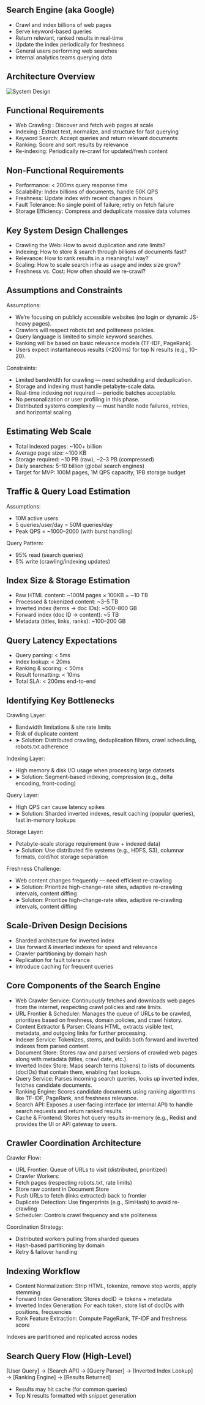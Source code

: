 ## Search Engine (aka Google)

- Crawl and index billions of web pages
- Serve keyword-based queries
- Return relevant, ranked results in real-time
- Update the index periodically for freshness
- General users performing web searches
- Internal analytics teams querying data

## Architecture Overview

![System Design](./arch.svg)

## Functional Requirements

- Web Crawling : Discover and fetch web pages at scale
- Indexing : Extract text, normalize, and structure for fast querying
- Keyword Search: Accept queries and return relevant documents
- Ranking: Score and sort results by relevance
- Re-indexing: Periodically re-crawl for updated/fresh content

## Non-Functional Requirements

- Performance: < 200ms query response time
- Scalability: Index billions of documents, handle 50K QPS
- Freshness: Update index with recent changes in hours
- Fault Tolerance: No single point of failure; retry on fetch failure
- Storage Efficiency: Compress and deduplicate massive data volumes

## Key System Design Challenges

- Crawling the Web: How to avoid duplication and rate limits?
- Indexing: How to store & search through billions of documents fast?
- Relevance: How to rank results in a meaningful way?
- Scaling: How to scale search infra as usage and index size grow?
- Freshness vs. Cost: How often should we re-crawl?

## Assumptions and Constraints

Assumptions:

- We’re focusing on publicly accessible websites (no login or dynamic JS-heavy pages).
- Crawlers will respect robots.txt and politeness policies.
- Query language is limited to simple keyword searches.
- Ranking will be based on basic relevance models (TF-IDF, PageRank).
- Users expect instantaneous results (<200ms) for top N results (e.g., 10–20).

Constraints:

- Limited bandwidth for crawling — need scheduling and deduplication.
- Storage and indexing must handle petabyte-scale data.
- Real-time indexing not required — periodic batches acceptable.
- No personalization or user profiling in this phase.
- Distributed systems complexity — must handle node failures, retries, and horizontal scaling.

## Estimating Web Scale

- Total indexed pages: ~100+ billion
- Average page size: ~100 KB
- Storage required: ~10 PB (raw), ~2–3 PB (compressed)
- Daily searches: 5–10 billion (global search engines)
- Target for MVP: 100M pages, 1M QPS capacity, 1PB storage budget

## Traffic & Query Load Estimation

Assumptions:

- 10M active users
- 5 queries/user/day = 50M queries/day
- Peak QPS = ~1000–2000 (with burst handling)

Query Pattern:

- 95% read (search queries)
- 5% write (crawling/indexing updates)

## Index Size & Storage Estimation

- Raw HTML content: ~100M pages × 100KB = ~10 TB
- Processed & tokenized content: ~3–5 TB
- Inverted index (terms → doc IDs): ~500–800 GB
- Forward index (doc ID → content): ~5 TB
- Metadata (titles, links, ranks): ~100–200 GB

## Query Latency Expectations

- Query parsing: < 5ms
- Index lookup: < 20ms
- Ranking & scoring: < 50ms
- Result formatting: < 10ms
- Total SLA: < 200ms end-to-end

## Identifying Key Bottlenecks

Crawling Layer:

- Bandwidth limitations & site rate limits
- Risk of duplicate content
- ➤ Solution: Distributed crawling, deduplication filters, crawl scheduling, robots.txt adherence

Indexing Layer:

- High memory & disk I/O usage when processing large datasets
- ➤ Solution: Segment-based indexing, compression (e.g., delta encoding, front-coding)

Query Layer:

- High QPS can cause latency spikes
- ➤ Solution: Sharded inverted indexes, result caching (popular queries), fast in-memory lookups

Storage Layer:

- Petabyte-scale storage requirement (raw + indexed data)
- ➤ Solution: Use distributed file systems (e.g., HDFS, S3), columnar formats, cold/hot storage separation

Freshness Challenge:

- Web content changes frequently — need efficient re-crawling
- ➤ Solution: Prioritize high-change-rate sites, adaptive re-crawling intervals, content diffing
- ➤ Solution: Prioritize high-change-rate sites, adaptive re-crawling intervals, content diffing

## Scale-Driven Design Decisions

- Sharded architecture for inverted index
- Use forward & inverted indexes for speed and relevance
- Crawler partitioning by domain hash
- Replication for fault tolerance
- Introduce caching for frequent queries

## Core Components of the Search Engine

- Web Crawler Service: Continuously fetches and downloads web pages from the internet, respecting crawl policies and rate limits.
- URL Frontier & Scheduler: Manages the queue of URLs to be crawled, prioritizes based on freshness, domain policies, and crawl history.
- Content Extractor & Parser: Cleans HTML, extracts visible text, metadata, and outgoing links for further processing.
- Indexer Service: Tokenizes, stems, and builds both forward and inverted indexes from parsed content.
- Document Store: Stores raw and parsed versions of crawled web pages along with metadata (titles, crawl date, etc.).
- Inverted Index Store: Maps search terms (tokens) to lists of documents (docIDs) that contain them, enabling fast lookups.
- Query Service: Parses incoming search queries, looks up inverted index, fetches candidate documents.
- Ranking Engine: Scores candidate documents using ranking algorithms like TF-IDF, PageRank, and freshness relevance.
- Search API: Exposes a user-facing interface (or internal API) to handle search requests and return ranked results.
- Cache & Frontend: Stores hot query results in-memory (e.g., Redis) and provides the UI or API gateway to users.

## Crawler Coordination Architecture

Crawler Flow:

- URL Frontier: Queue of URLs to visit (distributed, prioritized)
- Crawler Workers:
- Fetch pages (respecting robots.txt, rate limits)
- Store raw content in Document Store
- Push URLs to fetch (links extracted) back to frontier
- Duplicate Detection: Use fingerprints (e.g., SimHash) to avoid re-crawling
- Scheduler: Controls crawl frequency and site politeness

Coordination Strategy:

- Distributed workers pulling from sharded queues
- Hash-based partitioning by domain
- Retry & failover handling

## Indexing Workflow

- Content Normalization: Strip HTML, tokenize, remove stop words, apply stemming
- Forward Index Generation: Stores docID → tokens + metadata
- Inverted Index Generation: For each token, store list of docIDs with positions, frequencies
- Rank Feature Extraction: Compute PageRank, TF-IDF and freshness score

Indexes are partitioned and replicated across nodes

## Search Query Flow (High-Level)

[User Query] → [Search API] → [Query Parser] → [Inverted Index Lookup] → [Ranking Engine] → [Results Returned]

- Results may hit cache (for common queries)
- Top N results formatted with snippet generation
